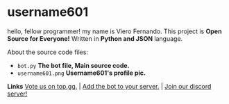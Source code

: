 # username601
hello, fellow programmer! my name is Viero Fernando. This project is **Open Source for Everyone!** Written in **Python and JSON** language.

About the source code files:

 - ```bot.py``` **The bot file, Main source code.**
 - ```username601.png``` **Username601's profile pic.**

**Links**
[Vote us on top.gg.](https://top.gg/bot/696973408000409626/vote) | 
[Add the bot to your server.](https://discordapp.com/api/oauth2/authorize?client_id=696973408000409626&permissions=8&scope=bot) | 
[Join our discord server!](http://discord.gg/HhAPkD8)
